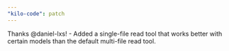 ```yaml
---
"kilo-code": patch
---
```


Thanks @daniel-lxs! - Added a single-file read tool that works better with certain models than the default multi-file read tool.
